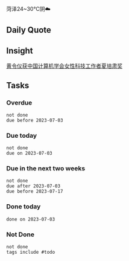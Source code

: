 菏泽24~30℃阴☁️

## Daily Quote

## Insight

[黄令仪获中国计算机学会女性科技工作者夏培肃奖](https://www.tsinghua.org.cn/info/1014/12739.htm)



## Tasks
### Overdue
```tasks
not done
due before 2023-07-03
```

### Due today
```tasks
not done
due on 2023-07-03
```

### Due in the next two weeks
```tasks
not done
due after 2023-07-03
due before 2023-07-17
```

### Done today
```tasks
done on 2023-07-03
```

### Not Done
```tasks
not done
tags include #todo
```
